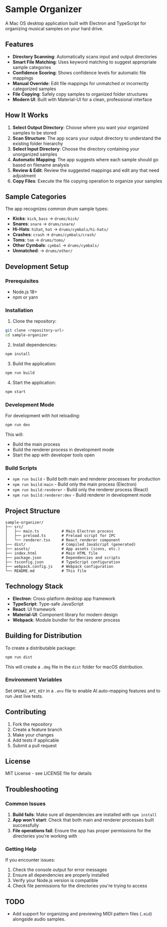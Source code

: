 # Sample Organizer

A Mac OS desktop application built with Electron and TypeScript for organizing musical samples on your hard drive.

## Features

- **Directory Scanning**: Automatically scans input and output directories
- **Smart File Matching**: Uses keyword matching to suggest appropriate sample categories
- **Confidence Scoring**: Shows confidence levels for automatic file mappings
- **Manual Override**: Edit file mappings for unmatched or incorrectly categorized samples
- **File Copying**: Safely copy samples to organized folder structures
- **Modern UI**: Built with Material-UI for a clean, professional interface

## How It Works

1. **Select Output Directory**: Choose where you want your organized samples to be stored
2. **Scan Structure**: The app scans your output directory to understand the existing folder hierarchy
3. **Select Input Directory**: Choose the directory containing your unorganized samples
4. **Automatic Mapping**: The app suggests where each sample should go based on filename analysis
5. **Review & Edit**: Review the suggested mappings and edit any that need adjustment
6. **Copy Files**: Execute the file copying operation to organize your samples

## Sample Categories

The app recognizes common drum sample types:

- **Kicks**: `kick`, `bass` → `drums/kick/`
- **Snares**: `snare` → `drums/snare/`
- **Hi-Hats**: `hihat`, `hat` → `drums/cymbals/hi-hats/`
- **Crashes**: `crash` → `drums/cymbals/crash/`
- **Toms**: `tom` → `drums/toms/`
- **Other Cymbals**: `cymbal` → `drums/cymbals/`
- **Unmatched**: → `drums/other/`

## Development Setup

### Prerequisites

- Node.js 18+
- npm or yarn

### Installation

1. Clone the repository:

```bash
git clone <repository-url>
cd sample-organizer
```

2. Install dependencies:

```bash
npm install
```

3. Build the application:

```bash
npm run build
```

4. Start the application:

```bash
npm start
```

### Development Mode

For development with hot reloading:

```bash
npm run dev
```

This will:

- Build the main process
- Build the renderer process in development mode
- Start the app with developer tools open

### Build Scripts

- `npm run build` - Build both main and renderer processes for production
- `npm run build:main` - Build only the main process (Electron)
- `npm run build:renderer` - Build only the renderer process (React)
- `npm run build:renderer:dev` - Build renderer in development mode

## Project Structure

```
sample-organizer/
├── src/
│   ├── main.ts          # Main Electron process
│   ├── preload.ts       # Preload script for IPC
│   └── renderer.tsx     # React renderer component
├── dist/                # Compiled JavaScript (generated)
├── assets/              # App assets (icons, etc.)
├── index.html           # Main HTML file
├── package.json         # Dependencies and scripts
├── tsconfig.json        # TypeScript configuration
├── webpack.config.js    # Webpack configuration
└── README.md            # This file
```

## Technology Stack

- **Electron**: Cross-platform desktop app framework
- **TypeScript**: Type-safe JavaScript
- **React**: UI framework
- **Material-UI**: Component library for modern design
- **Webpack**: Module bundler for the renderer process

## Building for Distribution

To create a distributable package:

```bash
npm run dist
```

This will create a `.dmg` file in the `dist` folder for macOS distribution.

### Environment Variables

Set `OPENAI_API_KEY` in a `.env` file to enable AI auto-mapping features and to run Jest live tests.

## Contributing

1. Fork the repository
2. Create a feature branch
3. Make your changes
4. Add tests if applicable
5. Submit a pull request

## License

MIT License - see LICENSE file for details

## Troubleshooting

### Common Issues

1. **Build fails**: Make sure all dependencies are installed with `npm install`
2. **App won't start**: Check that both main and renderer processes built successfully
3. **File operations fail**: Ensure the app has proper permissions for the directories you're working with

### Getting Help

If you encounter issues:

1. Check the console output for error messages
2. Ensure all dependencies are properly installed
3. Verify your Node.js version is compatible
4. Check file permissions for the directories you're trying to access

## TODO

- Add support for organizing and previewing MIDI pattern files (`.mid`) alongside audio samples.

